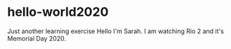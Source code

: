 # hello-world2020
Just another learning exercise
Hello I'm Sarah. I am watching Rio 2 and it's Memorial Day 2020.
